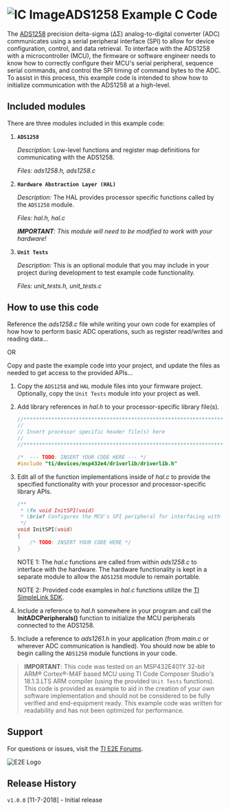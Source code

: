 ![IC Image](http://www.ti.com/graphics/folders/partimages/ADS1258.jpg)ADS1258 Example C Code
=====================

The [ADS1258](http://www.ti.com/product/ADS1258) precision delta-sigma (ΔΣ) analog-to-digital converter (ADC) communicates using a serial peripheral interface (SPI) to allow for device configuration, control, and data retrieval. To interface with the ADS1258 with a microcontroller (MCU), the firmware or software engineer needs to know how to correctly configure their MCU's serial peripheral, sequence serial commands, and control the SPI timing of command bytes to the ADC. To assist in this process, this example code is intended to show how to initialize communication with the ADS1258 at a high-level.

Included modules
----------------

There are three modules included in this example code:

1.  **`ADS1258`**

	*Description:* Low-level functions and register map definitions for communicating with the ADS1258.
	
	*Files: ads1258.h, ads1258.c*

2.  **`Hardware Abstraction Layer (HAL)`**

	*Description:* The HAL provides processor specific functions called by the `ADS1258` module.
	
	*Files: hal.h, hal.c*
	
	***IMPORTANT**: This module will need to be modified to work with your hardware!* 

3. **`Unit Tests`**

	*Description:* This is an optional module that you may include in your project during development to test example code functionality.

	*Files: unit_tests.h, unit_tests.c*

How to use this code
--------------------

Reference the *ads1258.c* file while writing your own code for examples of how how to perform basic ADC operations, such as register read/writes and reading data...

OR 

Copy and paste the example code into your project, and update the files as needed to get access to the provided APIs...

 1. Copy the `ADS1258` and `HAL` module files into your firmware project. Optionally, copy the `Unit Tests` module into your project as well.

 2. Add library references in *hal.h* to your processor-specific library file(s).
	```c
	//****************************************************************************
	//
	// Insert processor specific header file(s) here
	//
	//****************************************************************************"
	
	/*  --- TODO: INSERT YOUR CODE HERE --- */
	#include "ti/devices/msp432e4/driverlib/driverlib.h"
	
	```

 3. Edit all of the function implementations inside of *hal.c* to provide the specified functionality with your processor and processor-specific library APIs. 
	```c
	/**
	 * \fn void InitSPI(void)
	 * \brief Configures the MCU's SPI peripheral for interfacing with the ADS1258
	 */
	void InitSPI(void)
	{
	    /* TODO: INSERT YOUR CODE HERE */
	}
	```
	NOTE 1: The *hal.c* functions are called from within *ads1258.c* to interface with the hardware. The hardware functionality is kept in a separate module to allow the `ADS1258` module to remain portable.
	
	NOTE 2: Provided code examples in *hal.c* functions utilize the [TI SimpleLink SDK](http://www.ti.com/wireless-connectivity/simplelink-solutions/overview/software.html).
	
 4. Include a reference to *hal.h* somewhere in your program and call the **InitADCPeripherals()** function to initialize the MCU peripherals connected to the ADS1258.

 5. Include a reference to *ads1261.h* in your application (from *main.c* or wherever ADC communication is handled). You should now be able to begin calling the `ADS1258` module functions in your code.

> **IMPORTANT**: This code was tested on an MSP432E401Y 32-bit ARM® Cortex®-M4F based MCU using TI Code Composer Studio's 18.1.3.LTS ARM compiler (using the provided `Unit Tests` functions). This code is provided as example to aid in the creation of your own software implementation and should not be considered to be fully verified and end-equipment ready. This example code was written for readability and has not been optimized for performance.

Support
-------

For questions or issues, visit the [TI E2E Forums](https://e2e.ti.com/).

![E2E Logo](http://e2e.ti.com/resized-image/__size/75x0/__key/CommunityServer-Wikis-Components-Files/00-00-00-01-27/2234.ti_2D00_e2e_2D00_Pos_2D00_no_2D00_text_2D00_150.jpg)


Release History
---------------
`v1.0.0` [11-7-2018] - Initial release
